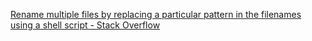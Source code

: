  [Rename multiple files by replacing a particular pattern in the filenames using a shell script - Stack Overflow](https://stackoverflow.com/questions/6840332/rename-multiple-files-by-replacing-a-particular-pattern-in-the-filenames-using-a) 